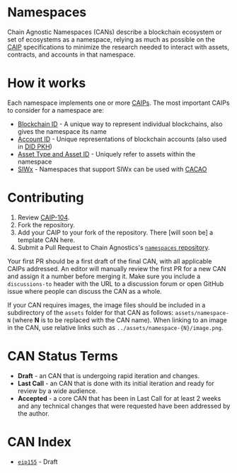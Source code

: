 # Namespaces
Chain Agnostic Namespaces (CANs) describe a blockchain ecosystem or set of ecosystems as a namespace, relying as much as possible on the [CAIP](https://github.com/ChainAgnostic/CAIPs) specifications to minimize the research needed to interact with assets, contracts, and accounts in that namespace.

# How it works
Each namespace implements one or more [CAIPs](https://github.com/ChainAgnostic/CAIPs). The most important CAIPs to consider for a namespace are:

- [Blockchain ID](https://github.com/ChainAgnostic/CAIPs/blob/master/CAIPs/caip-2.md) - A unique way to represent individual blockchains, also gives the namespace its name
- [Account ID](https://github.com/ChainAgnostic/CAIPs/blob/master/CAIPs/caip-10.md) - Unique representations of blockchain accounts (also used in [DID PKH](https://github.com/w3c-ccg/did-pkh/))
- [Asset Type and Asset ID](https://github.com/ChainAgnostic/CAIPs/blob/master/CAIPs/caip-19.md) - Uniquely refer to assets within the namespace
- [SIWx](https://github.com/ChainAgnostic/CAIPs/blob/master/CAIPs/caip-122.md) - Namespaces that support SIWx can be used with [CACAO](https://github.com/ChainAgnostic/CAIPs/blob/master/CAIPs/caip-74.md)

# Contributing

 1. Review [CAIP-104](https://chainagnostic.org/CAIPs/caip-104).
 2. Fork the repository.
 3. Add your CAIP to your fork of the repository. There [will soon be] a template CAN here.
 4. Submit a Pull Request to Chain Agnostics's [`namespaces` repository](https://github.com/ChainAgnostic/namespaces).

Your first PR should be a first draft of the final CAN, with all applicable CAIPs addressed. An editor will manually review the first PR for a new CAN and assign it a number before merging it. Make sure you include a `discussions-to` header with the URL to a discussion forum or open GitHub issue where people can discuss the CAN as a whole.

If your CAN requires images, the image files should be included in a subdirectory of the `assets` folder for that CAN as follows: `assets/namespace-N` (where **N** is to be replaced with the CAN name). When linking to an image in the CAN, use relative links such as `../assets/namespace-{N}/image.png`.

# CAN Status Terms

* **Draft** - an CAN that is undergoing rapid iteration and changes.
* **Last Call** - an CAN that is done with its initial iteration and ready for review by a wide audience.
* **Accepted** - a core CAN that has been in Last Call for at least 2 weeks and any technical changes that were requested have been addressed by the author.

# CAN Index

- [`eip155`](eip155.md) - Draft
